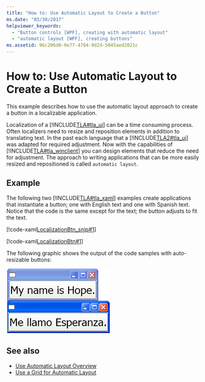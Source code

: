```yaml
---
title: "How to: Use Automatic Layout to Create a Button"
ms.date: "03/30/2017"
helpviewer_keywords: 
  - "Button controls [WPF], creating with automatic layout"
  - "automatic layout [WPF], creating buttons"
ms.assetid: 96c206d0-9e77-4784-9d2d-5045aed2021c
---
```

# How to: Use Automatic Layout to Create a Button
This example describes how to use the automatic layout approach to create a button in a localizable application.  
  
 Localization of a [!INCLUDE[TLA#tla_ui](../../../../includes/tlasharptla-ui-md.md)] can be a time consuming process. Often localizers need to resize and reposition elements in addition to translating text. In the past each language that a [!INCLUDE[TLA2#tla_ui](../../../../includes/tla2sharptla-ui-md.md)] was adapted for required adjustment. Now with the capabilities of [!INCLUDE[TLA#tla_winclient](../../../../includes/tlasharptla-winclient-md.md)] you can design elements that reduce the need for adjustment. The approach to writing applications that can be more easily resized and repositioned is called `automatic layout`.  
  
## Example  

The following two [!INCLUDE[TLA#tla_xaml](../../../../includes/tlasharptla-xaml-md.md)] examples create applications that instantiate a button; one with English text and one with Spanish text. Notice that the code is the same except for the text; the button adjusts to fit the text.

[!code-xaml[LocalizationBtn_snip#1](~/samples/snippets/csharp/VS_Snippets_Wpf/LocalizationBtn_snip/CS/Pane1.xaml#1)]  
  
[!code-xaml[LocalizationBtn#1](~/samples/snippets/csharp/VS_Snippets_Wpf/LocalizationBtn/CS/Pane1.xaml#1)]  
  
 The following graphic shows the output of the code samples with auto-resizable buttons:
  
 ![The same button with text in different languages](./media/use-automatic-layout-overview/auto-resizable-button.png)  
  
## See also

- [Use Automatic Layout Overview](use-automatic-layout-overview.md)
- [Use a Grid for Automatic Layout](how-to-use-a-grid-for-automatic-layout.md)
